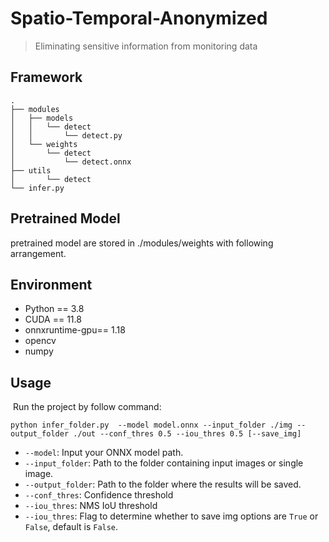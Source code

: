 # Spatio-Temporal-Anonymized
> Eliminating sensitive information from monitoring data

## Framework
```
.
├── modules
│   ├── models
│   │   └── detect
│   │       └── detect.py
│   └── weights
│       └── detect
│           └── detect.onnx
├── utils
│       └── detect 
└── infer.py
```

## Pretrained Model
pretrained model are stored in ./modules/weights with following arrangement.

## Environment
- Python == 3.8
- CUDA == 11.8
- onnxruntime-gpu== 1.18
- opencv
- numpy

## Usage

​	Run the project by follow command:

```
python infer_folder.py  --model model.onnx --input_folder ./img --output_folder ./out --conf_thres 0.5 --iou_thres 0.5 [--save_img]
```

- `--model`:  Input your ONNX model path.
- `--input_folder`:  Path to the folder containing input images or single image.
- `--output_folder`:  Path to the folder where the results will be saved.
- `--conf_thres`:  Confidence threshold
- `--iou_thres`:  NMS IoU threshold
- `--iou_thres`:  Flag to determine whether to save img options are `True` or `False`, default is `False`.
